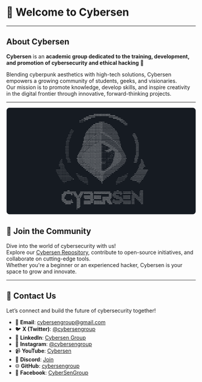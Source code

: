 # 👾 Welcome to Cybersen


---

## About Cybersen

**Cybersen** is an **academic group dedicated to the training, development, and promotion of cybersecurity and ethical hacking** 👾

Blending cyberpunk aesthetics with high-tech solutions, Cybersen empowers a growing community of students, geeks, and visionaries.  
Our mission is to promote knowledge, develop skills, and inspire creativity in the digital frontier through innovative, forward-thinking projects.

---

![Cybersen's Profile](assets/cybersen.png)


## 🔗 Join the Community

Dive into the world of cybersecurity with us!  
Explore our [Cybersen Repository](https://github.com/cybersengroup), contribute to open-source initiatives, and collaborate on cutting-edge tools.  
Whether you're a beginner or an experienced hacker, Cybersen is your space to grow and innovate.

---

## 📡 Contact Us

Let’s connect and build the future of cybersecurity together!

- 📧 **Email**: [cybersengroup@gmail.com](mailto:cybersengroup@gmail.com)  
- 🐦 **X (Twitter)**: [@cybersengroup](https://x.com/cybersengroup)  
- 💼 **LinkedIn**: [Cybersen Group](https://www.linkedin.com/in/cybersen-group-904682349/)  
- 📸 **Instagram**: [@cybersengroup](https://www.instagram.com/cybersengroup/)  
- 📹 **YouTube**: [Cybersen](https://www.youtube.com/@CybersenGroup)  
- 💬 **Discord**: [Join](https://discord.gg/CTq7js2mtu)  
- 🌐 **GitHub**: [cybersengroup](https://github.com/cybersengroup)  
- 📘 **Facebook**: [CyberSenGroup](https://www.facebook.com/CyberSenGroup)  
